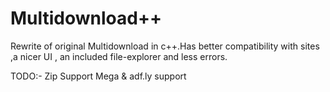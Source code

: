 # Multidownload++

Rewrite of original Multidownload in c++.Has better compatibility with sites ,a nicer UI , an included file-explorer and less errors.

TODO:-
Zip Support
Mega & adf.ly support 
